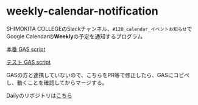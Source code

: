 # weekly-calendar-notification

SHIMOKITA COLLEGEのSlackチャンネル、`#120_calendar_イベントお知らせ`でGoogle Calendarの**Weekly**の予定を通知するプログラム

[本番 GAS script](https://script.google.com/home/projects/1vtV_yvWf8X4Nbu3Iju4IAjGY8zrLfFKNdRxtVbXM57iCedkuQxMv-LV_/edit)

[テスト GAS script](https://script.google.com/home/projects/1alOkZexTZaRc2T34eDbNFaUg-fA_qzw82kklVYx6m5bfKmsFdaLzCY9S/edit)

GASの方と連携していないので、こちらをPR等で修正したら、GASにコピペし、動くことを確認してからマージする。

Dailyのリポジトリは[こちら](https://github.com/SHIMOKITA-COLLEGE-IT/daily-calendar-notification-)
